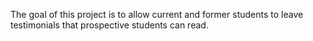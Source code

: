 The goal of this project is to allow current and former students to leave testimonials that prospective students can read.
